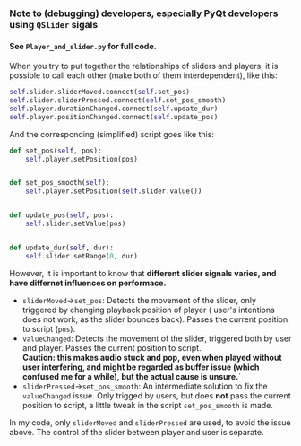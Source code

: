 ### Note to (debugging) developers, especially PyQt developers using `QSlider` sigals
#### See `Player_and_slider.py` for full code. 

When you try to put together the relationships of sliders and players, it is possible to call each other (make both of
them interdependent), like this:

```python
self.slider.sliderMoved.connect(self.set_pos)
self.slider.sliderPressed.connect(self.set_pos_smooth)
self.player.durationChanged.connect(self.update_dur)
self.player.positionChanged.connect(self.update_pos)  
```

And the corresponding (simplified) script goes like this:

```python
def set_pos(self, pos):
    self.player.setPosition(pos)


def set_pos_smooth(self):
    self.player.setPosition(self.slider.value())


def update_pos(self, pos):
    self.slider.setValue(pos)


def update_dur(self, dur):
    self.slider.setRange(0, dur)                               
```

However, it is important to know that **different slider signals varies, and have differnet influences on performace.**

- `sliderMoved`->`set_pos`: Detects the movement of the slider, only triggered by changing playback position of player (
  user's intentions does not work, as the slider bounces back). Passes the current position to script (`pos`).
- `valueChanged`: Detects the movement of the slider, triggered both by user and player. Passes the current position to
  script.
  <br>**Caution: this makes audio stuck and pop, even when played without user interfering, and might be regarded as
  buffer issue (which confused me for a while), but the actual cause is unsure.**`
- `sliderPressed`->`set_pos_smooth`: An intermediate solution to fix the `valueChanged` issue. Only trigged by users,
  but does **not** pass the current position to script, a little tweak in the script `set_pos_smooth` is made.

In my code, only `sliderMoved` and `sliderPressed` are used, to avoid the issue above. The control of the slider between
player and user is separate. 